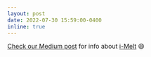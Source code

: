 ```yaml
---
layout: post
date: 2022-07-30 15:59:00-0400
inline: true
---
```


 <a href="https://medium.com/pytorch/from-windows-to-volcanoes-how-pytorch-is-helping-us-understand-glass-8720d480f4f2">Check our Medium post</a> for info about [i-Melt](repositories) :smile:

